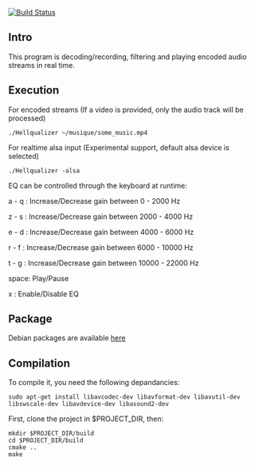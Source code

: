 [![Build Status](https://travis-ci.org/DerouineauNicolas/Hellqualizer.svg?branch=master)](https://travis-ci.org/DerouineauNicolas/Hellqualizer)

Intro
-------------------

This program is decoding/recording, filtering and playing encoded audio streams in real time.

Execution
-------------------
For encoded streams (If a video is provided, only the audio track will be processed)
 
	./Hellqualizer ~/musique/some_music.mp4

For realtime alsa input (Experimental support, default alsa device is selected)

 	./Hellqualizer -alsa

EQ can be controlled through the keyboard at runtime:

a - q : Increase/Decrease gain between 0 - 2000 Hz

z - s : Increase/Decrease gain between 2000 - 4000 Hz

e - d : Increase/Decrease gain between 4000 - 6000 Hz

r - f : Increase/Decrease gain between 6000 - 10000 Hz

t - g : Increase/Decrease gain between 10000 - 22000 Hz

space: Play/Pause 

x : Enable/Disable EQ

Package
-------------------
Debian packages are available [here](http://the.ndero.ovh/build/Hellqualizer/)


Compilation
-------------------

To compile it, you need the following depandancies:

 	sudo apt-get install libavcodec-dev libavformat-dev libavutil-dev libswscale-dev libavdevice-dev libasound2-dev

First, clone the project in $PROJECT_DIR, then:

 	mkdir $PROJECT_DIR/build
	cd $PROJECT_DIR/build
	cmake ..
	make






